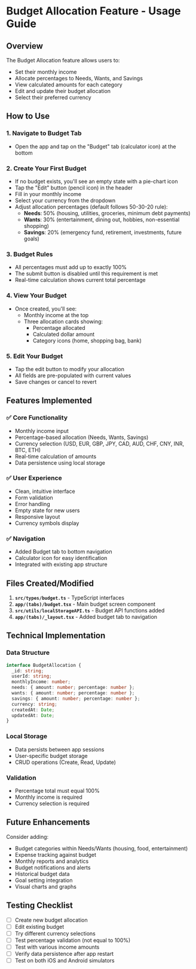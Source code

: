 # Budget Allocation Feature - Usage Guide

## Overview
The Budget Allocation feature allows users to:
- Set their monthly income
- Allocate percentages to Needs, Wants, and Savings
- View calculated amounts for each category
- Edit and update their budget allocation
- Select their preferred currency

## How to Use

### 1. Navigate to Budget Tab
- Open the app and tap on the "Budget" tab (calculator icon) at the bottom

### 2. Create Your First Budget
- If no budget exists, you'll see an empty state with a pie-chart icon
- Tap the "Edit" button (pencil icon) in the header
- Fill in your monthly income
- Select your currency from the dropdown
- Adjust allocation percentages (default follows 50-30-20 rule):
  - **Needs**: 50% (housing, utilities, groceries, minimum debt payments)
  - **Wants**: 30% (entertainment, dining out, hobbies, non-essential shopping)
  - **Savings**: 20% (emergency fund, retirement, investments, future goals)

### 3. Budget Rules
- All percentages must add up to exactly 100%
- The submit button is disabled until this requirement is met
- Real-time calculation shows current total percentage

### 4. View Your Budget
- Once created, you'll see:
  - Monthly income at the top
  - Three allocation cards showing:
    - Percentage allocated
    - Calculated dollar amount
    - Category icons (home, shopping bag, bank)

### 5. Edit Your Budget
- Tap the edit button to modify your allocation
- All fields are pre-populated with current values
- Save changes or cancel to revert

## Features Implemented

### ✅ Core Functionality
- Monthly income input
- Percentage-based allocation (Needs, Wants, Savings)
- Currency selection (USD, EUR, GBP, JPY, CAD, AUD, CHF, CNY, INR, BTC, ETH)
- Real-time calculation of amounts
- Data persistence using local storage

### ✅ User Experience
- Clean, intuitive interface
- Form validation
- Error handling
- Empty state for new users
- Responsive layout
- Currency symbols display

### ✅ Navigation
- Added Budget tab to bottom navigation
- Calculator icon for easy identification
- Integrated with existing app structure

## Files Created/Modified

1. **`src/types/budget.ts`** - TypeScript interfaces
2. **`app/(tabs)/budget.tsx`** - Main budget screen component
3. **`src/utils/localStorageAPI.ts`** - Budget API functions added
4. **`app/(tabs)/_layout.tsx`** - Added budget tab to navigation

## Technical Implementation

### Data Structure
```typescript
interface BudgetAllocation {
  _id: string;
  userId: string;
  monthlyIncome: number;
  needs: { amount: number; percentage: number };
  wants: { amount: number; percentage: number };
  savings: { amount: number; percentage: number };
  currency: string;
  createdAt: Date;
  updatedAt: Date;
}
```

### Local Storage
- Data persists between app sessions
- User-specific budget storage
- CRUD operations (Create, Read, Update)

### Validation
- Percentage total must equal 100%
- Monthly income is required
- Currency selection is required

## Future Enhancements

Consider adding:
- Budget categories within Needs/Wants (housing, food, entertainment)
- Expense tracking against budget
- Monthly reports and analytics
- Budget notifications and alerts
- Historical budget data
- Goal setting integration
- Visual charts and graphs

## Testing Checklist

- [ ] Create new budget allocation
- [ ] Edit existing budget
- [ ] Try different currency selections
- [ ] Test percentage validation (not equal to 100%)
- [ ] Test with various income amounts
- [ ] Verify data persistence after app restart
- [ ] Test on both iOS and Android simulators